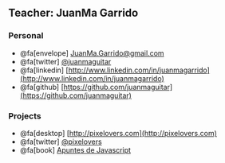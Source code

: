 ## Teacher: JuanMa Garrido

### Personal
- @fa[envelope] [JuanMa.Garrido@gmail.com](mailto:JuanMa.Garrido@gmail.com)
- @fa[twitter] [@juanmaguitar](https://twitter.com/juanmaguitar)
- @fa[linkedin] [http://www.linkedin.com/in/juanmagarrido](http://www.linkedin.com/in/juanmagarrido)
- @fa[github] [https://github.com/juanmaguitar](https://github.com/juanmaguitar)
  
### Projects
- @fa[desktop] [http://pixelovers.com](http://pixelovers.com)
- @fa[twitter] [@pixelovers](https://twitter.com/pixelovers)
- @fa[book] [Apuntes de Javascript](http://apuntesjs.com)